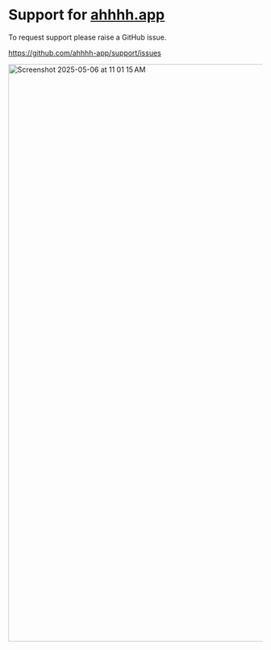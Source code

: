 # Support for [ahhhh.app](https://ahhhh.app)

To request support please raise a GitHub issue.

<https://github.com/ahhhh-app/support/issues>

<img width="1144" alt="Screenshot 2025-05-06 at 11 01 15 AM" src="https://github.com/user-attachments/assets/239a1b10-21d2-444f-b6cf-244e3c00bfdc" />
